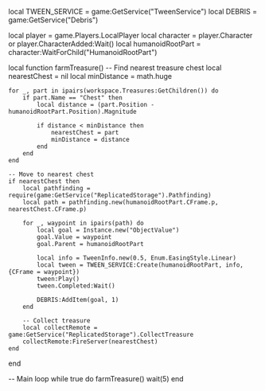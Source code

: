 local TWEEN_SERVICE = game:GetService("TweenService")
local DEBRIS = game:GetService("Debris")


local player = game.Players.LocalPlayer
local character = player.Character or player.CharacterAdded:Wait()
local humanoidRootPart = character:WaitForChild("HumanoidRootPart")


local function farmTreasure()
    -- Find nearest treasure chest
    local nearestChest = nil
    local minDistance = math.huge
    
    for _, part in ipairs(workspace.Treasures:GetChildren()) do
        if part.Name == "Chest" then
            local distance = (part.Position - humanoidRootPart.Position).Magnitude
            
            if distance < minDistance then
                nearestChest = part
                minDistance = distance
            end
        end
    end
    
    -- Move to nearest chest
    if nearestChest then
        local pathfinding = require(game:GetService("ReplicatedStorage").Pathfinding)
        local path = pathfinding.new(humanoidRootPart.CFrame.p, nearestChest.CFrame.p)
        
        for _, waypoint in ipairs(path) do
            local goal = Instance.new("ObjectValue")
            goal.Value = waypoint
            goal.Parent = humanoidRootPart
            
            local info = TweenInfo.new(0.5, Enum.EasingStyle.Linear)
            local tween = TWEEN_SERVICE:Create(humanoidRootPart, info, {CFrame = waypoint})
            tween:Play()
            tween.Completed:Wait()
            
            DEBRIS:AddItem(goal, 1)
        end
        
        -- Collect treasure
        local collectRemote = game:GetService("ReplicatedStorage").CollectTreasure
        collectRemote:FireServer(nearestChest)
    end
end

-- Main loop
while true do
    farmTreasure()
    wait(5)
end
